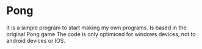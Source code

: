 # Pong
It is a simple program to start making my own programs. Is based in the original Pong game
The code is only optimiced for windows devices, not to android devices or IOS.

